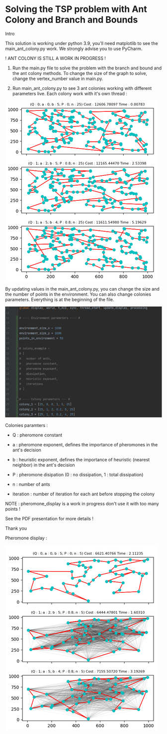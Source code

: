 # Solving the TSP problem with Ant Colony and Branch and Bounds

Intro

This solution is working under python 3.9, you'll need matplotlib to see the main_ant_colony.py work. 
We strongly advise you to use PyCharm.

! ANT COLONY IS STILL A WORK IN PROGRESS !

1) Run the main.py file to solve the problem with the branch and bound and the ant colony methods.
To change the size of the graph to solve, change the vertex_number value in main.py.

2) Run main_ant_colony.py to see 3 ant colonies working with different parameters live. Each colony work with it's own thread :

![alt text](https://github.com/NicolArrayList/TSP_Algorithm/blob/main/other/ScreenShots/Capture%20d’écran%202022-05-16%20233555.png)

By updating values in the main_ant_colony.py, you can change the size and the number of points in the environment.
You can also change colonies parameters. Everything is at the beginning of the file.

![alt text](https://github.com/NicolArrayList/TSP_Algorithm/blob/main/other/ScreenShots/Capture%20d’écran%202022-05-16%20234324.png)

Colonies paramters :

- Q : pheromone constant 

- a : pheromone exponent, defines the importance of pheromones in the ant's decision

- b : heuristic exponent, defines the importance of heuristic (nearest neighbor) in the ant's decision

- P : pheromone disipation (0 : no dissipation, 1 : total dissipation)

- n : number of ants

- iteration : number of iteration for each ant before stopping the colony

NOTE : pheromone_display is a work in progress don't use it with too many points !

See the PDF presentation for more details !

Thank you

Pheromone display :

![alt text](https://github.com/NicolArrayList/TSP_Algorithm/blob/main/other/ScreenShots/Capture%20d’écran%202022-05-16%20235613.png)

